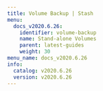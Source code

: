 ```yaml
---
title: Volume Backup | Stash
menu:
  docs_v2020.6.26:
    identifier: volume-backup
    name: Stand-alone Volumes
    parent: latest-guides
    weight: 30
menu_name: docs_v2020.6.26
info:
  catalog: v2020.6.26
  version: v2020.6.26
---
```


